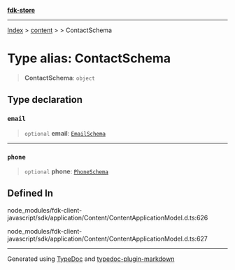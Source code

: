 [**fdk-store**](../../../README.md)
***

[Index](../../../API.md) > [content](../../README.md) > [<internal>](../README.md) > ContactSchema

# Type alias: ContactSchema

> **ContactSchema**: `object`

## Type declaration

### `email`

> `optional` **email**: [`EmailSchema`](type-alias.EmailSchema.md)

***

### `phone`

> `optional` **phone**: [`PhoneSchema`](type-alias.PhoneSchema.md)

## Defined In

node\_modules/fdk-client-javascript/sdk/application/Content/ContentApplicationModel.d.ts:626

node\_modules/fdk-client-javascript/sdk/application/Content/ContentApplicationModel.d.ts:627

***
Generated using [TypeDoc](https://typedoc.org/) and [typedoc-plugin-markdown](https://www.npmjs.com/package/typedoc-plugin-markdown)
